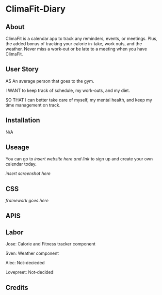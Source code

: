 # ClimaFit-Diary

## About

ClimaFit is a calendar app to track any reminders, events, or meetings. Plus, the added bonus of tracking your calorie in-take, work outs, and the weather.
Never miss a work-out or be late to a meeting when you have ClimaFit.

## User Story

AS An average person that goes to the gym.

I WANT to keep track of schedule, my work-outs, and my diet.

SO THAT I can better take care of myself, my mental health, and keep my time management on track.

## Installation

N/A

## Useage

You can go to *insert website here and link* to sign up and create your own calendar today.

*insert screenshot here*

## CSS

*framework goes here*

## APIS



## Labor

Jose: Calorie and Fitness tracker component

Sven: Weather component

Alec: Not-decieded

Lovepreet: Not-decided


## Credits